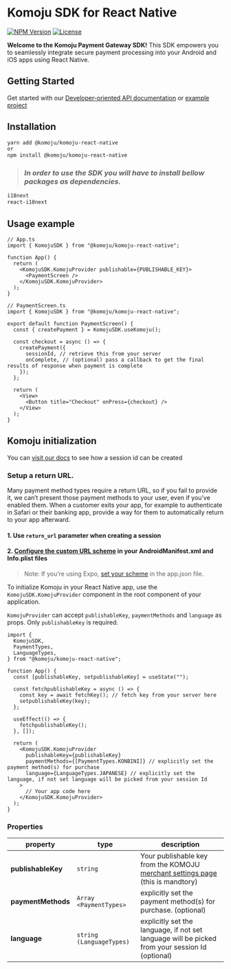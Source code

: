 # Komoju SDK for React Native

[![NPM Version](https://img.shields.io/npm/v/%40komoju%2Fkomoju-react-native)](https://www.npmjs.com/package/@komoju/komoju-react-native)
[![License](https://img.shields.io/npm/l/%40komoju%2Fkomoju-react-native)](https://www.npmjs.com/package/@komoju/komoju-react-native)

**Welcome to the Komoju Payment Gateway SDK!** This SDK empowers you to seamlessly integrate secure payment processing into your Android and iOS apps using React Native.

## Getting Started

Get started with our
[Developer-oriented API documentation](https://doc.komoju.com/) or [example project](https://github.com/degica/mobile-sdk_react-native/tree/main/example)

## Installation

```sh
yarn add @komoju/komoju-react-native
or
npm install @komoju/komoju-react-native
```

> ### _In order to use the SDK you will have to install bellow packages as dependencies._

```sh
i18next
react-i18next
```

## Usage example

```tsx
// App.ts
import { KomojuSDK } from "@komoju/komoju-react-native";

function App() {
  return (
    <KomojuSDK.KomojuProvider publishable={PUBLISHABLE_KEY}>
      <PaymentScreen />
    </KomojuSDK.KomojuProvider>
  );
}

// PaymentScreen.ts
import { KomojuSDK } from "@komoju/komoju-react-native";

export default function PaymentScreen() {
  const { createPayment } = KomojuSDK.useKomoju();

  const checkout = async () => {
    createPayment({
      sessionId, // retrieve this from your server
      onComplete, // (optional) pass a callback to get the final results of response when payment is complete
    });
  };

  return (
    <View>
      <Button title="Checkout" onPress={checkout} />
    </View>
  );
}
```

## Komoju initialization

You can [visit our docs](https://doc.komoju.com/reference/createsession) to see how a session id can be created

### Setup a return URL.

Many payment method types require a return URL, so if you fail to provide it, we can’t present those payment methods to your user, even if you’ve enabled them.
When a customer exits your app, for example to authenticate in Safari or their banking app, provide a way for them to automatically return to your app afterward.

#### 1. Use `return_url` parameter when creating a session

#### 2. [Configure the custom URL scheme](https://reactnative.dev/docs/linking) in your AndroidManifest.xml and Info.plist files

> Note:
> If you’re using Expo, [set your scheme](https://docs.expo.dev/guides/linking/#in-a-standalone-app) in the app.json file.

To initialize Komoju in your React Native app, use the `KomojuSDK.KomojuProvider` component in the root component of your application.

`KomojuProvider` can accept `publishableKey`, `paymentMethods` and `language` as props. Only `publishableKey` is required.

```tsx
import {
  KomojuSDK,
  PaymentTypes,
  LanguageTypes,
} from "@komoju/komoju-react-native";

function App() {
  const [publishableKey, setpublishableKey] = useState("");

  const fetchpublishableKey = async () => {
    const key = await fetchKey(); // fetch key from your server here
    setpublishableKey(key);
  };

  useEffect(() => {
    fetchpublishableKey();
  }, []);

  return (
    <KomojuSDK.KomojuProvider
      publishableKey={publishableKey}
      paymentMethods={[PaymentTypes.KONBINI]} // explicitly set the payment method(s) for purchase
      language={LanguageTypes.JAPANESE} // explicitly set the language, if not set language will be picked from your session Id
    >
      // Your app code here
    </KomojuSDK.KomojuProvider>
  );
}
```

### Properties

| property           | type                     | description                                                                                                   |
| ------------------ | ------------------------ | ------------------------------------------------------------------------------------------------------------- |
| **publishableKey** | `string`                 | Your publishable key from the KOMOJU [merchant settings page](https://komoju.com/sign_in/) (this is mandtory) |
| **paymentMethods** | `Array <PaymentTypes>`   | explicitly set the payment method(s) for purchase. (optional)                                                 |
| **language**       | `string (LanguageTypes)` | explicitly set the language, if not set language will be picked from your session Id (optional)               |
